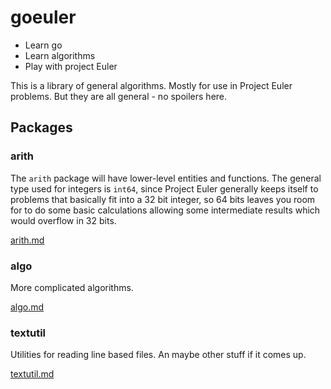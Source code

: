 # goeuler

* Learn go
* Learn algorithms
* Play with project Euler

This is a library of general algorithms. Mostly for use in Project Euler problems. But they are all general - no spoilers here.

## Packages

### arith

The `arith` package will have lower-level entities and functions. The general type used for integers is `int64`, since Project Euler generally keeps itself to problems that basically fit into a 32 bit integer, so 64 bits leaves you room for to do some basic calculations allowing some intermediate results which would overflow in 32 bits.

[arith.md](./docs/arith.md)

### algo

More complicated algorithms.

[algo.md](./docs/algo.md)

### textutil

Utilities for reading line based files. An maybe other stuff if it comes up.

[textutil.md](./docs/textutil.md)
